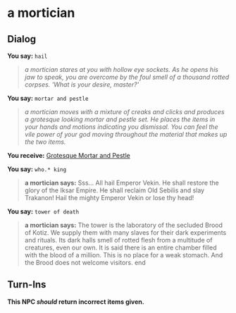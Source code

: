 # a mortician


## Dialog

**You say:** `hail`



>*a mortician stares at you with hollow eye sockets. As he opens his jaw to speak, you are overcome by the foul smell of a thousand rotted corpses. 'What is your desire, master?'*

**You say:** `mortar and pestle`



>*a mortician moves with a mixture of creaks and clicks and produces a grotesque looking mortar and pestle set. He places the items in your hands and motions indicating you dismissal. You can feel the vile power of your god moving throughout the material that makes up the two items.*


**You receive:**  [Grotesque Mortar and Pestle](/item/17092)

**You say:** `who.* king`




>**a mortician says:** Sss...  All hail Emperor Vekin.  He shall restore the glory of the Iksar Empire.  He shall reclaim Old Sebilis and slay Trakanon!  Hail the mighty Emperor Vekin or lose thy head!

**You say:** `tower of death`




>**a mortician says:** The tower is the laboratory of the secluded Brood of Kotiz.  We supply them with many slaves for their dark experiments and rituals.  Its dark halls smell of rotted flesh from a multitude of creatures, even our own.  It is said there is an entire chamber filled with the blood of a million.  This is no place for a weak stomach.  And the Brood does not welcome visitors.
end

## Turn-Ins



**This NPC *should* return incorrect items given.**






